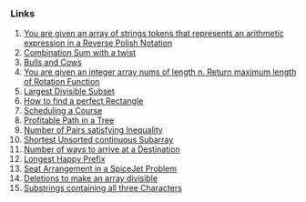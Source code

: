### Links
1. [You are given an array of strings tokens that represents an arithmetic expression in a Reverse Polish Notation](https://leetcode.com/problems/evaluate-reverse-polish-notation/)
2. [Combination Sum with a twist](https://leetcode.com/problems/combination-sum-iii/submissions/869254217/)
3. [Bulls and Cows](https://leetcode.com/problems/bulls-and-cows/submissions/869270955/)
4. [You are given an integer array nums of length n. Return maximum length of Rotation Function](https://leetcode.com/problems/rotate-function/submissions/869826154/)
5. [Largest Divisible Subset](https://leetcode.com/problems/largest-divisible-subset/submissions/869923663/)
6. [How to find a perfect Rectangle]()
7. [Scheduling a Course]()
8. [Profitable Path in a Tree]()
9. [Number of Pairs satisfying Inequality]()
10. [Shortest Unsorted continuous Subarray]()
11. [Number of ways to arrive at a Destination]()
12. [Longest Happy Prefix]()
13. [Seat Arrangement in a SpiceJet Problem]()
14. [Deletions to make an array divisible]()
15. [Substrings containing all three Characters]()
